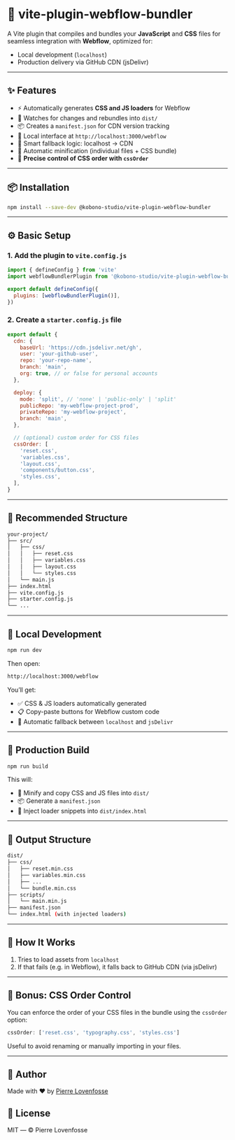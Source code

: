 # 🚀 vite-plugin-webflow-bundler

A Vite plugin that compiles and bundles your **JavaScript** and **CSS** files for seamless integration with **Webflow**, optimized for:

- Local development (`localhost`)
- Production delivery via GitHub CDN (jsDelivr)

---

## ✨ Features

- ⚡ Automatically generates **CSS and JS loaders** for Webflow
- 🔄 Watches for changes and rebundles into `dist/`
- 📦 Creates a `manifest.json` for CDN version tracking
- 🧪 Local interface at `http://localhost:3000/webflow`
- 🧠 Smart fallback logic: localhost → CDN
- 🧹 Automatic minification (individual files + CSS bundle)
- 📐 **Precise control of CSS order with `cssOrder`**

---

## 📦 Installation

```bash
npm install --save-dev @kobono-studio/vite-plugin-webflow-bundler
```

---

## ⚙️ Basic Setup

### 1. Add the plugin to `vite.config.js`

```js
import { defineConfig } from 'vite'
import webflowBundlerPlugin from '@kobono-studio/vite-plugin-webflow-bundler'

export default defineConfig({
  plugins: [webflowBundlerPlugin()],
})
```

### 2. Create a `starter.config.js` file

```js
export default {
  cdn: {
    baseUrl: 'https://cdn.jsdelivr.net/gh',
    user: 'your-github-user',
    repo: 'your-repo-name',
    branch: 'main',
    org: true, // or false for personal accounts
  },

  deploy: {
    mode: 'split', // 'none' | 'public-only' | 'split'
    publicRepo: 'my-webflow-project-prod',
    privateRepo: 'my-webflow-project',
    branch: 'main',
  },

  // (optional) custom order for CSS files
  cssOrder: [
    'reset.css',
    'variables.css',
    'layout.css',
    'components/button.css',
    'styles.css',
  ],
}
```

---

## 📁 Recommended Structure

```bash
your-project/
├── src/
│   ├── css/
│   │   ├── reset.css
│   │   ├── variables.css
│   │   ├── layout.css
│   │   └── styles.css
│   └── main.js
├── index.html
├── vite.config.js
├── starter.config.js
└── ...
```

---

## 🧪 Local Development

```bash
npm run dev
```

Then open:

```bash
http://localhost:3000/webflow
```

You’ll get:

- ✅ CSS & JS loaders automatically generated
- 📋 Copy-paste buttons for Webflow custom code
- 🔁 Automatic fallback between `localhost` and `jsDelivr`

---

## 🚀 Production Build

```bash
npm run build
```

This will:

- 🔧 Minify and copy CSS and JS files into `dist/`
- 📦 Generate a `manifest.json`
- 🧠 Inject loader snippets into `dist/index.html`

---

## 🔎 Output Structure

```bash
dist/
├── css/
│   ├── reset.min.css
│   ├── variables.min.css
│   ├── ...
│   └── bundle.min.css
├── scripts/
│   └── main.min.js
├── manifest.json
└── index.html (with injected loaders)
```

---

## 🧠 How It Works

1. Tries to load assets from `localhost`
2. If that fails (e.g. in Webflow), it falls back to GitHub CDN (via jsDelivr)

---

## 🎯 Bonus: CSS Order Control

You can enforce the order of your CSS files in the bundle using the `cssOrder` option:

```js
cssOrder: ['reset.css', 'typography.css', 'styles.css']
```

Useful to avoid renaming or manually importing in your files.

---

## 🧠 Author

Made with ❤️ by [Pierre Lovenfosse](https://github.com/meetpilou)

## 📄 License

MIT — © Pierre Lovenfosse

